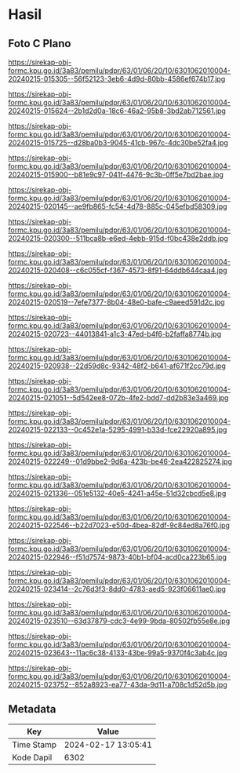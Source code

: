 # Hasil

## Foto C Plano

https://sirekap-obj-formc.kpu.go.id/3a83/pemilu/pdpr/63/01/06/20/10/6301062010004-20240215-015305--56f52123-3eb6-4d9d-80bb-4586ef674b17.jpg

https://sirekap-obj-formc.kpu.go.id/3a83/pemilu/pdpr/63/01/06/20/10/6301062010004-20240215-015624--2b1d2d0a-18c6-46a2-95b8-3bd2ab712561.jpg

https://sirekap-obj-formc.kpu.go.id/3a83/pemilu/pdpr/63/01/06/20/10/6301062010004-20240215-015725--d28ba0b3-9045-41cb-967c-4dc30be52fa4.jpg

https://sirekap-obj-formc.kpu.go.id/3a83/pemilu/pdpr/63/01/06/20/10/6301062010004-20240215-015900--b81e9c97-041f-4476-9c3b-0ff5e7bd2bae.jpg

https://sirekap-obj-formc.kpu.go.id/3a83/pemilu/pdpr/63/01/06/20/10/6301062010004-20240215-020145--ae9fb865-fc54-4d78-885c-045efbd58309.jpg

https://sirekap-obj-formc.kpu.go.id/3a83/pemilu/pdpr/63/01/06/20/10/6301062010004-20240215-020300--511bca8b-e6ed-4ebb-915d-f0bc438e2ddb.jpg

https://sirekap-obj-formc.kpu.go.id/3a83/pemilu/pdpr/63/01/06/20/10/6301062010004-20240215-020408--c6c055cf-f367-4573-8f91-64ddb644caa4.jpg

https://sirekap-obj-formc.kpu.go.id/3a83/pemilu/pdpr/63/01/06/20/10/6301062010004-20240215-020519--7efe7377-8b04-48e0-bafe-c9aeed591d2c.jpg

https://sirekap-obj-formc.kpu.go.id/3a83/pemilu/pdpr/63/01/06/20/10/6301062010004-20240215-020723--44013841-a1c3-47ed-b4f6-b2faffa8774b.jpg

https://sirekap-obj-formc.kpu.go.id/3a83/pemilu/pdpr/63/01/06/20/10/6301062010004-20240215-020938--22d59d8c-9342-48f2-b641-af671f2cc79d.jpg

https://sirekap-obj-formc.kpu.go.id/3a83/pemilu/pdpr/63/01/06/20/10/6301062010004-20240215-021051--5d542ee8-072b-4fe2-bdd7-dd2b83e3a469.jpg

https://sirekap-obj-formc.kpu.go.id/3a83/pemilu/pdpr/63/01/06/20/10/6301062010004-20240215-022133--0c452e1a-5295-4991-b33d-fce22920a895.jpg

https://sirekap-obj-formc.kpu.go.id/3a83/pemilu/pdpr/63/01/06/20/10/6301062010004-20240215-022249--01d9bbe2-9d6a-423b-be46-2ea422825274.jpg

https://sirekap-obj-formc.kpu.go.id/3a83/pemilu/pdpr/63/01/06/20/10/6301062010004-20240215-021336--051e5132-40e5-4241-a45e-51d32cbcd5e8.jpg

https://sirekap-obj-formc.kpu.go.id/3a83/pemilu/pdpr/63/01/06/20/10/6301062010004-20240215-022546--b22d7023-e50d-4bea-82df-9c84ed8a76f0.jpg

https://sirekap-obj-formc.kpu.go.id/3a83/pemilu/pdpr/63/01/06/20/10/6301062010004-20240215-022946--f51d7574-9873-40b1-bf04-acd0ca223b65.jpg

https://sirekap-obj-formc.kpu.go.id/3a83/pemilu/pdpr/63/01/06/20/10/6301062010004-20240215-023414--2c76d3f3-8dd0-4783-aed5-923f06611ae0.jpg

https://sirekap-obj-formc.kpu.go.id/3a83/pemilu/pdpr/63/01/06/20/10/6301062010004-20240215-023510--63d37879-cdc3-4e99-9bda-80502fb55e8e.jpg

https://sirekap-obj-formc.kpu.go.id/3a83/pemilu/pdpr/63/01/06/20/10/6301062010004-20240215-023643--11ac6c38-4133-43be-99a5-9370f4c3ab4c.jpg

https://sirekap-obj-formc.kpu.go.id/3a83/pemilu/pdpr/63/01/06/20/10/6301062010004-20240215-023752--852a8923-ea77-43da-9d11-a708c1d52d5b.jpg


## Metadata

| Key        | Value               |
| ---------- | ------------------- |
| Time Stamp | 2024-02-17 13:05:41 |
| Kode Dapil | 6302                |



